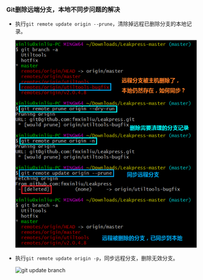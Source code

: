 ### Git删除远端分支，本地不同步问题的解决

* 执行`git remote update origin --prune`，清除掉远程已删除分支的本地记录。

   ![git update branch](git-remote-update.PNG)

* 执行`git remote update origin -p`，同步远程分支，删除无效分支。

   ![git update branch](git-remote-update-2.PNG)
